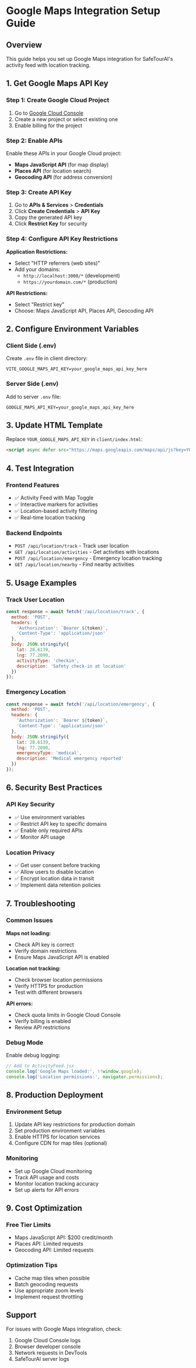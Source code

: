# Google Maps Integration Setup Guide

## Overview
This guide helps you set up Google Maps integration for SafeTourAI's activity feed with location tracking.

## 1. Get Google Maps API Key

### Step 1: Create Google Cloud Project
1. Go to [Google Cloud Console](https://console.cloud.google.com/)
2. Create a new project or select existing one
3. Enable billing for the project

### Step 2: Enable APIs
Enable these APIs in your Google Cloud project:
- **Maps JavaScript API** (for map display)
- **Places API** (for location search)
- **Geocoding API** (for address conversion)

### Step 3: Create API Key
1. Go to **APIs & Services** > **Credentials**
2. Click **Create Credentials** > **API Key**
3. Copy the generated API key
4. Click **Restrict Key** for security

### Step 4: Configure API Key Restrictions
**Application Restrictions:**
- Select "HTTP referrers (web sites)"
- Add your domains:
  - `http://localhost:3000/*` (development)
  - `https://yourdomain.com/*` (production)

**API Restrictions:**
- Select "Restrict key"
- Choose: Maps JavaScript API, Places API, Geocoding API

## 2. Configure Environment Variables

### Client Side (.env)
Create `.env` file in client directory:
```env
VITE_GOOGLE_MAPS_API_KEY=your_google_maps_api_key_here
```

### Server Side (.env)
Add to server `.env` file:
```env
GOOGLE_MAPS_API_KEY=your_google_maps_api_key_here
```

## 3. Update HTML Template

Replace `YOUR_GOOGLE_MAPS_API_KEY` in `client/index.html`:
```html
<script async defer src="https://maps.googleapis.com/maps/api/js?key=YOUR_ACTUAL_API_KEY&libraries=places"></script>
```

## 4. Test Integration

### Frontend Features
- ✅ Activity Feed with Map Toggle
- ✅ Interactive markers for activities
- ✅ Location-based activity filtering
- ✅ Real-time location tracking

### Backend Endpoints
- `POST /api/location/track` - Track user location
- `GET /api/location/activities` - Get activities with locations
- `POST /api/location/emergency` - Emergency location tracking
- `GET /api/location/nearby` - Find nearby activities

## 5. Usage Examples

### Track User Location
```javascript
const response = await fetch('/api/location/track', {
  method: 'POST',
  headers: {
    'Authorization': `Bearer ${token}`,
    'Content-Type': 'application/json'
  },
  body: JSON.stringify({
    lat: 28.6139,
    lng: 77.2090,
    activityType: 'checkin',
    description: 'Safety check-in at location'
  })
});
```

### Emergency Location
```javascript
const response = await fetch('/api/location/emergency', {
  method: 'POST',
  headers: {
    'Authorization': `Bearer ${token}`,
    'Content-Type': 'application/json'
  },
  body: JSON.stringify({
    lat: 28.6139,
    lng: 77.2090,
    emergencyType: 'medical',
    description: 'Medical emergency reported'
  })
});
```

## 6. Security Best Practices

### API Key Security
- ✅ Use environment variables
- ✅ Restrict API key to specific domains
- ✅ Enable only required APIs
- ✅ Monitor API usage

### Location Privacy
- ✅ Get user consent before tracking
- ✅ Allow users to disable location
- ✅ Encrypt location data in transit
- ✅ Implement data retention policies

## 7. Troubleshooting

### Common Issues

**Maps not loading:**
- Check API key is correct
- Verify domain restrictions
- Ensure Maps JavaScript API is enabled

**Location not tracking:**
- Check browser location permissions
- Verify HTTPS for production
- Test with different browsers

**API errors:**
- Check quota limits in Google Cloud Console
- Verify billing is enabled
- Review API restrictions

### Debug Mode
Enable debug logging:
```javascript
// Add to ActivityFeed.jsx
console.log('Google Maps loaded:', !!window.google);
console.log('Location permissions:', navigator.permissions);
```

## 8. Production Deployment

### Environment Setup
1. Update API key restrictions for production domain
2. Set production environment variables
3. Enable HTTPS for location services
4. Configure CDN for map tiles (optional)

### Monitoring
- Set up Google Cloud monitoring
- Track API usage and costs
- Monitor location tracking accuracy
- Set up alerts for API errors

## 9. Cost Optimization

### Free Tier Limits
- Maps JavaScript API: $200 credit/month
- Places API: Limited requests
- Geocoding API: Limited requests

### Optimization Tips
- Cache map tiles when possible
- Batch geocoding requests
- Use appropriate zoom levels
- Implement request throttling

## Support
For issues with Google Maps integration, check:
1. Google Cloud Console logs
2. Browser developer console
3. Network requests in DevTools
4. SafeTourAI server logs
